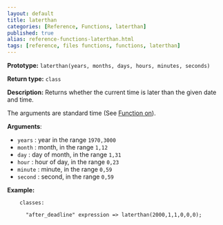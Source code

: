 ```yaml
---
layout: default
title: laterthan
categories: [Reference, Functions, laterthan]
published: true
alias: reference-functions-laterthan.html
tags: [reference, files functions, functions, laterthan]
---
```


**Prototype:** `laterthan(years, months, days, hours, minutes, seconds)`

**Return type:** `class`

**Description:** Returns whether the current time is later than the given 
date and time.

The arguments are standard time (See [Function on](#Function-on)).

**Arguments**:

* `years` : year in the range `1970,3000`
* `month` : month, in the range `1,12`
* `day` : day of month, in the range `1,31`
* `hour` : hour of day, in the range `0,23`
* `minute` : minute, in the range `0,59`
* `second` : second, in the range `0,59`

**Example:**

```cf3
    classes:

      "after_deadline" expression => laterthan(2000,1,1,0,0,0);
```
